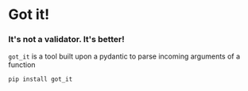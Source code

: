 # Got it!
### It's not a validator. It's better!

`got_it` is a tool built upon a pydantic to parse incoming arguments of a function

```bash
pip install got_it
```

